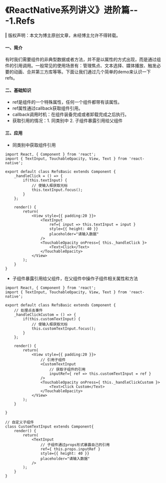 # 《ReactNative系列讲义》进阶篇---1.Refs

**|** 版权声明：本文为博主原创文章，未经博主允许不得转载。

#### 一、简介
有时我们需要组件的非典型数据或者方法，并不是以属性的方式出现，而是通过组件的引用调用。一般常见的使用场景有：管理焦点、文本选择、媒体播放、触发必要的动画、合并第三方库等等。下面让我们通过几个简单的demo来认识一下refs。
#### 二、基础知识
* ref是组件的一个特殊属性，任何一个组件都带有该属性。
* ref属性通过callback获取组件引用。
* callback调用时机：在组件装备完成或者卸载完成之后执行。
* 获取引用的情况：1. 同类别中 2. 子组件暴露引用给父组件

#### 三、应用
* 同类别中获取组件引用

```
import React, { Component } from 'react';
import { TextInput, TouchableOpacity, View, Text } from 'react-native';

export default class RefsBasic extends Component {
    _handleClick = () => {
        if(this.textInput) {
            // 使输入框获取光标
            this.textInput.focus();
        }
    };

    render() {
        return(
            <View style={{ padding:20 }}>
                <TextInput
                    ref={ input => this.textInput = input }
                    style={{ height: 40 }}
                    placeholder="请输入数据"
                />
                <TouchableOpacity onPress={ this._handleClick }>
                    <Text>Click</Text>
                </TouchableOpacity>
            </View>
        );
    }
}
```

* 子组件暴露引用给父组件，在父组件中操作子组件相关属性和方法

```
import React, { Component } from 'react';
import { TextInput, TouchableOpacity, View, Text } from 'react-native';

export default class RefsBasic extends Component {
    // 处理点击事件
    _handleClickCustom = () => {
        if(this.customTextInput) {
            // 使输入框获取光标
            this.customTextInput.focus();
        }
    };

    render() {
        return(
            <View style={{ padding:20 }}>
                // 引用子组件
                <CustomTextInput
                    // 获取子组件的引用
                    inputRef={ ref => this.customTextInput = ref }
                />
                <TouchableOpacity onPress={ this._handleClickCustom }>
                    <Text>Click Custom</Text>
                </TouchableOpacity>
            </View>
        );
    }

}

// 自定义子组件
class CustomTextInput extends Component{
    render() {
        return(
            <TextInput
                // 子组件通过props形式暴露自己的引用
                ref={ this.props.inputRef }
                style={{ height: 40 }}
                placeholder="请输入数据"
            />
        );
    }
}
```


